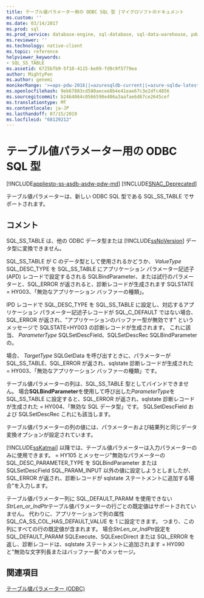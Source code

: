 ```yaml
---
title: テーブル値パラメーター用の ODBC SQL 型 |マイクロソフトのドキュメント
ms.custom: ''
ms.date: 03/14/2017
ms.prod: sql
ms.prod_service: database-engine, sql-database, sql-data-warehouse, pdw
ms.reviewer: ''
ms.technology: native-client
ms.topic: reference
helpviewer_keywords:
- SQL_SS_TABLE
ms.assetid: 6725bfb9-5f10-4115-be09-fd9c9f5779ea
author: MightyPen
ms.author: genemi
monikerRange: '>=aps-pdw-2016||=azuresqldb-current||=azure-sqldw-latest||>=sql-server-2016||=sqlallproducts-allversions||>=sql-server-linux-2017||=azuresqldb-mi-current'
ms.openlocfilehash: 9eb67883cd580aecee8b4e41eae67c3e2dfc4856
ms.sourcegitcommit: b2464064c0566590e486a3aafae6d67ce2645cef
ms.translationtype: MT
ms.contentlocale: ja-JP
ms.lasthandoff: 07/15/2019
ms.locfileid: "68129212"
---
```

# <a name="odbc-sql-type-for-table-valued-parameters"></a>テーブル値パラメーター用の ODBC SQL 型
[!INCLUDE[appliesto-ss-asdb-asdw-pdw-md](../../includes/appliesto-ss-asdb-asdw-pdw-md.md)]
[!INCLUDE[SNAC_Deprecated](../../includes/snac-deprecated.md)]

  テーブル値パラメーターは、新しい ODBC SQL 型である SQL_SS_TABLE でサポートされます。  
  
## <a name="remarks"></a>コメント  
 SQL_SS_TABLE は、他の ODBC データ型または [!INCLUDE[ssNoVersion](../../includes/ssnoversion-md.md)] データ型に変換できません。  
  
 SQL_SS_TABLE が C のデータ型として使用されるかどうか、 *ValueType* SQL_DESC_TYPE を SQL_SS_TABLE にアプリケーション パラメーター記述子 (APD) レコードで設定するされる SQLBindParameter、または試行のパラメーターと、SQL_ERROR が返されると、診断レコードが生成されます SQLSTATE = HY003、「無効なアプリケーション バッファーの種類」。  
  
 IPD レコードで SQL_DESC_TYPE を SQL_SS_TABLE に設定し、対応するアプリケーション パラメーター記述子レコードが SQL_C_DEFAULT ではない場合、SQL_ERROR が返され、"アプリケーションのバッファー型が無効です" というメッセージで SQLSTATE=HY003 の診断レコードが生成されます。 これに該当、 *ParameterType* SQLSetDescField、SQLSetDescRec SQLBindParameter の。  
  
 場合、 *TargetType* SQLGetData を呼び出すときに、パラメーターが SQL_SS_TABLE、SQL_ERROR が返され、sqlstate 診断レコードが生成された = HY003、「無効なアプリケーション バッファーの種類」です。  
  
 テーブル値パラメーターの列は、SQL_SS_TABLE 型としてバインドできません。 場合**SQLBindParameter**を使用して呼び出した*ParameterType*を SQL_SS_TABLE に設定すると、SQL_ERROR が返され、sqlstate 診断レコードが生成された = HY004、「無効な SQL データ型」です。 SQLSetDescField および SQLSetDescRec これにも該当します。  
  
 テーブル値パラメーターの列の値には、パラメーターおよび結果列と同じデータ変換オプションが設定されています。  
  
 [!INCLUDE[ssKatmai](../../includes/sskatmai-md.md)] 以降では、テーブル値パラメーターは入力パラメーターのみに使用できます。 = HY105 とメッセージ"無効なパラメーターの SQL_DESC_PARAMETER_TYPE を SQLBindParameter または SQLSetDescField SQL_PARAM_INPUT 以外の値に設定しようとしましたが、SQL_ERROR が返され、診断レコードが sqlstate ステートメントに追加する場合"を入力します。  
  
 テーブル値パラメーター列に SQL_DEFAULT_PARAM を使用できない*StrLen_or_IndPtr*テーブル値パラメーターの行ごとの既定値はサポートされていません。 代わりに、アプリケーションで列の属性 SQL_CA_SS_COL_HAS_DEFAULT_VALUE を 1 に設定できます。 つまり、この列にすべての行の既定値が含まれます。 場合*StrLen_or_IndPtr*設定を SQL_DEFAULT_PARAM SQLExecute、SQLExecDirect または SQL_ERROR を返し、診断レコードは、sqlstate ステートメントに追加されます = HY090 と"無効な文字列長またはバッファー長"のメッセージ。  
  
## <a name="see-also"></a>関連項目  
 [テーブル値パラメーター &#40;ODBC&#41;](../../relational-databases/native-client-odbc-table-valued-parameters/table-valued-parameters-odbc.md)  
  
  
